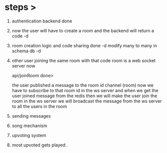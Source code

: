 
# steps >

1. authentication backend done

2. now the user will have to create a room and the backend will return a code -d

3. room creation logic and code sharing done -d
 modify many to many in schema db -d

4. other user joining the same room with that code 
    room is a web socket server now

    api/joinRoom done>

    the user published a message to the room id channel (room)
    now we have to subscribe to that room id in the ws server and when we get the user joined message from the redis then we will make the user join the room in the ws server  we will broadcast the message from the ws server to all the users in the room

5. sending messages 

6. song mechanism

7. upvoting system

8. most upvoted gets played .